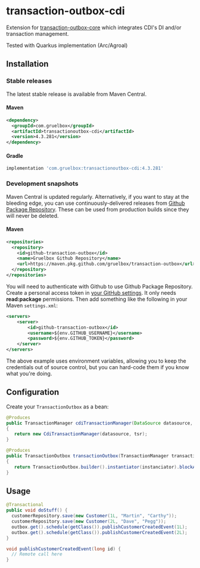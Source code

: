 # transaction-outbox-cdi


Extension for [transaction-outbox-core](../README.md) which integrates CDI's DI and/or transaction management.

Tested with Quarkus implementation (Arc/Agroal)

## Installation

### Stable releases

The latest stable release is available from Maven Central.

#### Maven

```xml
<dependency>
  <groupId>com.gruelbox</groupId>
  <artifactId>transactionoutbox-cdi</artifactId>
  <version>4.3.281</version>
</dependency>
```

#### Gradle

```groovy
implementation 'com.gruelbox:transactionoutbox-cdi:4.3.281'
```

### Development snapshots

Maven Central is updated regularly. Alternatively, if you want to stay at the bleeding edge, you can use continuously-delivered releases from [Github Package Repository](https://github.com/gruelbox/transaction-outbox/packages). These can be used from production builds since they will never be deleted.

#### Maven

```xml
<repositories>
  <repository>
    <id>github-transaction-outbox</id>
    <name>Gruelbox Github Repository</name>
    <url>https://maven.pkg.github.com/gruelbox/transaction-outbox</url>
  </repository>
</repositories>
```

You will need to authenticate with Github to use Github Package Repository. Create a personal access token in [your GitHub settings](https://github.com/settings/tokens). It only needs **read:package** permissions. Then add something like the following in your Maven `settings.xml`:

```xml
<servers>
    <server>
        <id>github-transaction-outbox</id>
        <username>${env.GITHUB_USERNAME}</username>
        <password>${env.GITHUB_TOKEN}</password>
    </server>
</servers>
```

The above example uses environment variables, allowing you to keep the credentials out of source control, but you can hard-code them if you know what you're doing.

## Configuration

Create your `TransactionOutbox` as a bean:

```java
@Produces
public TransactionManager cdiTransactionManager(DataSource datasource, TransactionSynchronizationRegistry tsr) throws SQLException
{
   return new CdiTransactionManager(datasource, tsr);
}

@Produces
public TransactionOutbox transactionOutbox(TransactionManager transactionManager, CdiInstanciator instanciator)
{
   return TransactionOutbox.builder().instantiator(instanciator).blockAfterAttempts(1).transactionManager(transactionManager).persistor(Persistor.forDialect(Dialect.H2)).build();
}
```

## Usage

```java
@Transactional
public void doStuff() {
  customerRepository.save(new Customer(1L, "Martin", "Carthy"));
  customerRepository.save(new Customer(2L, "Dave", "Pegg"));
  outbox.get().schedule(getClass()).publishCustomerCreatedEvent(1L);
  outbox.get().schedule(getClass()).publishCustomerCreatedEvent(2L);
}

void publishCustomerCreatedEvent(long id) {
  // Remote call here
}
```

